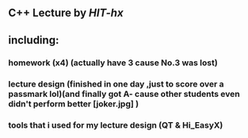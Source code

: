 ## C++ Lecture by *HIT-hx*<br/>
## including:<br/>
### homework (x4)   (actually have 3 cause No.3 was lost)<br/>
### lecture design  (finished in one day ,just to score over a passmark lol)(and finally got A- cause other students even didn't perform better [joker.jpg] )<br/>
### tools that i used for my lecture design (QT  &   Hi_EasyX)
